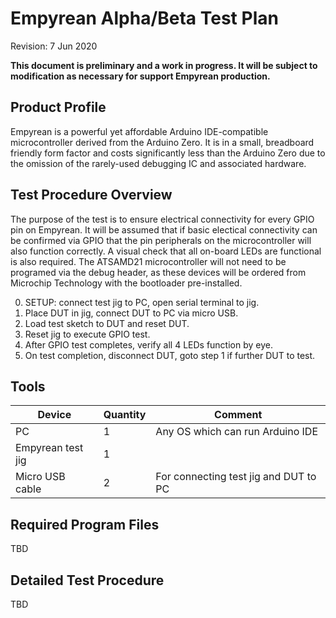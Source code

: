 # Empyrean Alpha/Beta Test Plan

Revision: 7 Jun 2020

**This document is preliminary and a work in progress. It will be subject to modification as necessary for support Empyrean production.**

## Product Profile

Empyrean is a powerful yet affordable Arduino IDE-compatible microcontroller derived from the Arduino Zero. It is in a small, breadboard friendly form factor and costs significantly less than the Arduino Zero due to the omission of the rarely-used debugging IC and associated hardware.

## Test Procedure Overview

The purpose of the test is to ensure electrical connectivity for every GPIO pin on Empyrean. It will be assumed that if basic electical connectivity can be confirmed via GPIO that the pin peripherals on the microcontroller will also function correctly. A visual check that all on-board LEDs are functional is also required. The ATSAMD21 microcontroller will not need to be programed via the debug header, as these devices will be ordered from Microchip Technology with the bootloader pre-installed.

0. SETUP: connect test jig to PC, open serial terminal to jig.
1. Place DUT in jig, connect DUT to PC via micro USB.
2. Load test sketch to DUT and reset DUT.
3. Reset jig to execute GPIO test.
4. After GPIO test completes, verify all 4 LEDs function by eye.
5. On test completion, disconnect DUT, goto step 1 if further DUT to test.

## Tools

|Device|Quantity|Comment|
|------|--------|-------|
| PC | 1 | Any OS which can run Arduino IDE |
| Empyrean test jig | 1 | |
| Micro USB cable | 2 | For connecting test jig and DUT to PC |

## Required Program Files

TBD

## Detailed Test Procedure

TBD
